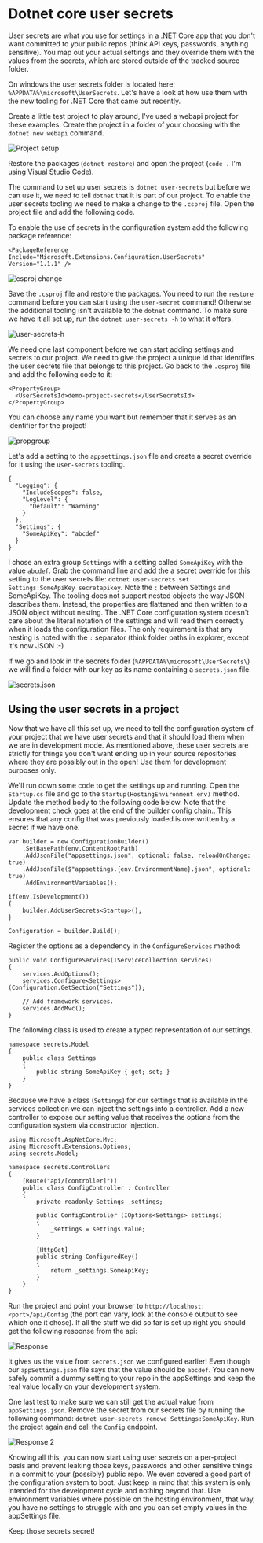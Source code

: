 # Dotnet core user secrets

User secrets are what you use for settings in a .NET Core app that you don't want committed to your public repos (think API keys, passwords, anything sensitive). You map out your actual settings and they override them with the values from the secrets, which are stored outside of the tracked source folder.

On windows the user secrets folder is located here: `%APPDATA%\microsoft\UserSecrets`. Let's have a look at how use them with the new tooling for .NET Core that came out recently.

Create a little test project to play around, I've used a webapi project for these examples. Create the project in a folder of your choosing with the `dotnet new webapi` command.

![Project setup](/content/dotnet-core-cli-user-secrets/setup.png)

Restore the packages (`dotnet restore`) and open the project (`code .` I'm using Visual Studio Code).

The command to set up user secrets is `dotnet user-secrets` but before we can use it, we need to tell `dotnet` that it is part of our project. To enable the user secrets tooling we need to make a change to the `.csproj` file. Open the project file and add the following code.

  <ItemGroup>
    <DotNetCliToolReference Include="Microsoft.Extensions.SecretManager.Tools" Version="1.0.0-msbuild3-final" />
  </ItemGroup>

To enable the use of secrets in the configuration system add the following package reference:

	<PackageReference Include="Microsoft.Extensions.Configuration.UserSecrets" Version="1.1.1" />

![csproj change](/content/dotnet-core-cli-user-secrets/code-1.png)

Save the `.csproj` file and restore the packages. You need to run the `restore` command before you can start using the `user-secret` command! Otherwise the additional tooling isn't available to the `dotnet` command. To make sure we have it all set up, run the `dotnet user-secrets -h` to what it offers.

![user-secrets-h](/content/dotnet-core-cli-user-secrets/user-secrets-h.png)

We need one last component before we can start adding settings and secrets to our project. We need to give the project a unique id that identifies the user secrets file that belongs to this project. Go back to the `.csproj` file and add the following code to it:


	<PropertyGroup>
	  <UserSecretsId>demo-project-secrets</UserSecretsId>
	</PropertyGroup>

You can choose any name you want but remember that it serves as an identifier for the project!

![propgroup](/content/dotnet-core-cli-user-secrets/propgroup.png)

Let's add a setting to the `appsettings.json` file and create a secret override for it using the `user-secrets` tooling.

	{
	  "Logging": {
		"IncludeScopes": false,
		"LogLevel": {
		  "Default": "Warning"
		}
	  },
	  "Settings": {
		"SomeApiKey": "abcdef"
	  }
	}

I chose an extra group `Settings` with a setting called `SomeApiKey` with the value `abcdef`. Grab the command line and add the a secret override for this setting to the user secrets file: `dotnet user-secrets set Settings:SomeApiKey secretapikey`. Note the `:` between Settings and SomeApiKey. The tooling does not support nested objects the way JSON describes them. Instead, the properties are flattened and then written to a JSON object without nesting. The .NET Core configuration system doesn't care about the literal notation of the settings and will read them correctly when it loads the configuration files. The only requirement is that any nesting is noted with the `:` separator (think folder paths in explorer, except it's now JSON :-)

If we go and look in the secrets folder (`%APPDATA%\microsoft\UserSecrets\`) we will find a folder with our key as its name containing a `secrets.json` file.

![secrets.json](/content/dotnet-core-cli-user-secrets/json.png)

## Using the user secrets in a project

Now that we have all this set up, we need to tell the configuration system of your project that we have user secrets and that it should load them when we are in development mode. As mentioned above, these user secrets are strictly for things you don't want ending up in your source repositories where they are possibly out in the open! Use them for development purposes only.

We'll run down some code to get the settings up and running. Open the `Startup.cs` file and go to the `Startup(HostingEnvironment env)` method. Update the method body to the following code below. Note that the development check goes at the end of the builder config chain.. This ensures that any config that was previously loaded is overwritten by a secret if we have one.

	var builder = new ConfigurationBuilder()
		.SetBasePath(env.ContentRootPath)
		.AddJsonFile("appsettings.json", optional: false, reloadOnChange: true)
		.AddJsonFile($"appsettings.{env.EnvironmentName}.json", optional: true)
		.AddEnvironmentVariables();

	if(env.IsDevelopment())
	{
		builder.AddUserSecrets<Startup>();
	}

	Configuration = builder.Build();

Register the options as a dependency in the `ConfigureServices` method:

	public void ConfigureServices(IServiceCollection services)
	{
		services.AddOptions();
		services.Configure<Settings>(Configuration.GetSection("Settings"));

		// Add framework services.
		services.AddMvc();
	}

The following class is used to create a typed representation of our settings.

	namespace secrets.Model
	{
		public class Settings
		{
			public string SomeApiKey { get; set; }
		}
	}

Because we have a class (`Settings`) for our settings that is available in the services collection we can inject the settings into a controller. Add a new controller to expose our setting value that receives the options from the configuration system via constructor injection.

	using Microsoft.AspNetCore.Mvc;
	using Microsoft.Extensions.Options;
	using secrets.Model;

	namespace secrets.Controllers
	{
		[Route("api/[controller]")]
		public class ConfigController : Controller
		{
			private readonly Settings _settings;

			public ConfigController (IOptions<Settings> settings)
			{
				_settings = settings.Value;
			}

			[HttpGet]
			public string ConfiguredKey()
			{
				return _settings.SomeApiKey;
			}
		}
	}

Run the project and point your browser to `http://localhost:<port>/api/Config` (the port can vary, look at the console output to see which one it chose). If all the stuff we did so far is set up right you should get the following response from the api:

![Response](/content/dotnet-core-cli-user-secrets/response.png)

It gives us the value from `secrets.json` we configured earlier! Even though our `appSettings.json` file says that the value should be `abcdef`. You can now safely commit a dummy setting to your repo in the appSettings and keep the real value locally on your development system.

One last test to make sure we can still get the actual value from `appSettings.json`. Remove the secret from our secrets file by running the following command: `dotnet user-secrets remove Settings:SomeApiKey`. Run the project again and call the `Config` endpoint.

![Response 2](/content/dotnet-core-cli-user-secrets/response2.png)

Knowing all this, you can now start using user secrets on a per-project basis and prevent leaking those keys, passwords and other sensitive things in a commit to your (possibly) public repo. We even covered a good part of the configuration system to boot. Just keep in mind that this system is only intended for the development cycle and nothing beyond that. Use environment variables where possible on the hosting environment, that way, you have no settings to struggle with and you can set empty values in the appSettings file.

Keep those secrets secret!


